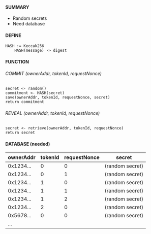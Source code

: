 ####  SUMMARY
- Random secrets
- Need database

#### DEFINE
```
HASH := Keccak256
    HASH(message) -> digest
```

#### FUNCTION
###### COMMIT (ownerAddr, tokenId, requestNonce)
```
secret <- random()
commitment <- HASH(secret)
save(ownerAddr, tokenId, requestNonce, secret)
return commitment
```

###### REVEAL (ownerAddr, tokenId, requestNonce)
```
secret <- retrieve(ownerAddr, tokenId, requestNonce)
return secret
```

#### DATABASE (needed)
| ownerAddr | tokenId | requestNonce | secret          |
| --------- | ------- | ------------ | --------------- |
| 0x1234... | 0       | 0            | (random secret) |
| 0x1234... | 0       | 1            | (random secret) |
| 0x1234... | 1       | 0            | (random secret) |
| 0x1234... | 1       | 1            | (random secret) |
| 0x1234... | 1       | 2            | (random secret) |
| 0x1234... | 2       | 0            | (random secret) |
| 0x5678... | 0       | 0            | (random secret) |
| ...       |         |              |                 |
